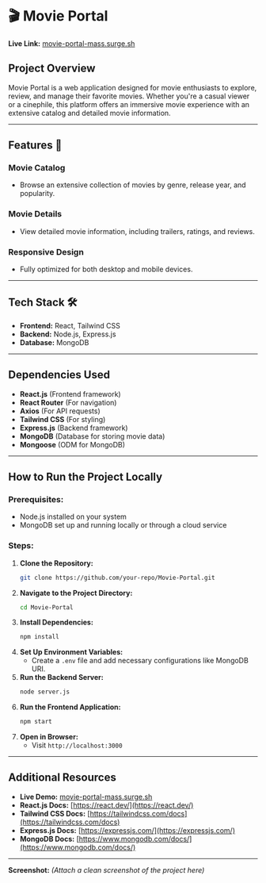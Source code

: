 # 🎬 Movie Portal

**Live Link:** [movie-portal-mass.surge.sh](movie-portal-mass.surge.sh)

## Project Overview
Movie Portal is a web application designed for movie enthusiasts to explore, review, and manage their favorite movies. Whether you're a casual viewer or a cinephile, this platform offers an immersive movie experience with an extensive catalog and detailed movie information.

---

## Features 🌟
### **Movie Catalog**
- Browse an extensive collection of movies by genre, release year, and popularity.

### **Movie Details**
- View detailed movie information, including trailers, ratings, and reviews.

### **Responsive Design**
- Fully optimized for both desktop and mobile devices.

---

## Tech Stack 🛠️
- **Frontend:** React, Tailwind CSS
- **Backend:** Node.js, Express.js
- **Database:** MongoDB

---

## Dependencies Used
- **React.js** (Frontend framework)
- **React Router** (For navigation)
- **Axios** (For API requests)
- **Tailwind CSS** (For styling)
- **Express.js** (Backend framework)
- **MongoDB** (Database for storing movie data)
- **Mongoose** (ODM for MongoDB)

---

## How to Run the Project Locally
### **Prerequisites:**
- Node.js installed on your system
- MongoDB set up and running locally or through a cloud service

### **Steps:**
1. **Clone the Repository:**
   ```sh
   git clone https://github.com/your-repo/Movie-Portal.git
   ```
2. **Navigate to the Project Directory:**
   ```sh
   cd Movie-Portal
   ```
3. **Install Dependencies:**
   ```sh
   npm install
   ```
4. **Set Up Environment Variables:**
   - Create a `.env` file and add necessary configurations like MongoDB URI.
5. **Run the Backend Server:**
   ```sh
   node server.js
   ```
6. **Run the Frontend Application:**
   ```sh
   npm start
   ```
7. **Open in Browser:**
   - Visit `http://localhost:3000`

---

## Additional Resources
- **Live Demo:** [movie-portal-mass.surge.sh](movie-portal-mass.surge.sh)
- **React.js Docs:** [https://react.dev/](https://react.dev/)
- **Tailwind CSS Docs:** [https://tailwindcss.com/docs](https://tailwindcss.com/docs)
- **Express.js Docs:** [https://expressjs.com/](https://expressjs.com/)
- **MongoDB Docs:** [https://www.mongodb.com/docs/](https://www.mongodb.com/docs/)

---

**Screenshot:** *(Attach a clean screenshot of the project here)*

